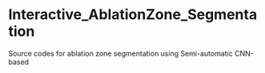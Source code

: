 # Interactive_AblationZone_Segmentation

Source codes for ablation zone segmentation using Semi-automatic CNN-based


